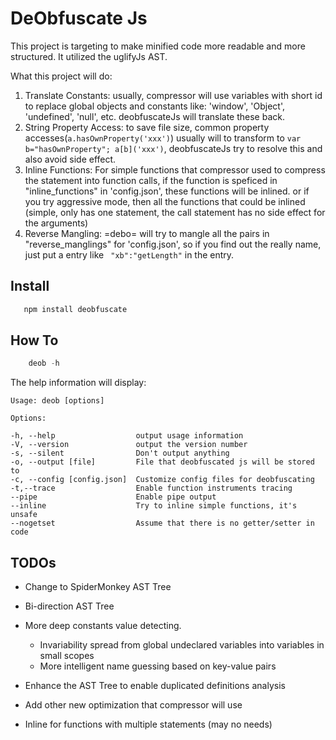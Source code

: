 DeObfuscate Js
============================

This project is targeting to make minified code more readable and more structured. It utilized the uglifyJs AST.



What this project will do:

   1. Translate Constants: usually, compressor will use variables with short id to replace global objects and constants like: 'window', 'Object', 'undefined', 'null', etc. deobfuscateJs will translate these back.
   2. String Property Access: to save file size, common property accesses(```a.hasOwnProperty('xxx')```) usually will to transform to ```var b="hasOwnProperty"; a[b]('xxx')```, deobfuscateJs try to resolve this and also avoid side effect.
   3. Inline Functions: For simple functions that compressor used to compress the statement into function calls, if the function is speficed in "inline_functions" in 'config.json', these functions will be inlined. or if you try aggressive mode, then all the functions that could be inlined (simple, only has one statement, the call statement has no side effect for the arguments)
   4. Reverse Mangling: =debo= will try to mangle all the pairs in "reverse_manglings" for 'config.json', so if you find out the really name, just put a entry like ``` "xb":"getLength"``` in the entry.


Install
-------------
``` javascript
   npm install deobfuscate
```


How To
-------------
``` javascript
    deob -h
```
The help information will display:
```  
Usage: deob [options]

Options:

-h, --help                  output usage information
-V, --version               output the version number
-s, --silent                Don't output anything
-o, --output [file]         File that deobfuscated js will be stored to
-c, --config [config.json]  Customize config files for deobfuscating
-t,--trace                  Enable function instruments tracing
--pipe                      Enable pipe output
--inline                    Try to inline simple functions, it's unsafe
--nogetset                  Assume that there is no getter/setter in code
```



TODOs
------------------
* Change to SpiderMonkey AST Tree
* Bi-direction AST Tree
* More deep constants value detecting. 
    * Invariability spread from global undeclared variables into variables in small scopes
    * More intelligent name guessing based on key-value pairs
* Enhance the AST Tree to enable duplicated definitions analysis

* Add other new optimization that compressor will use
* Inline for functions with multiple statements (may no needs)
